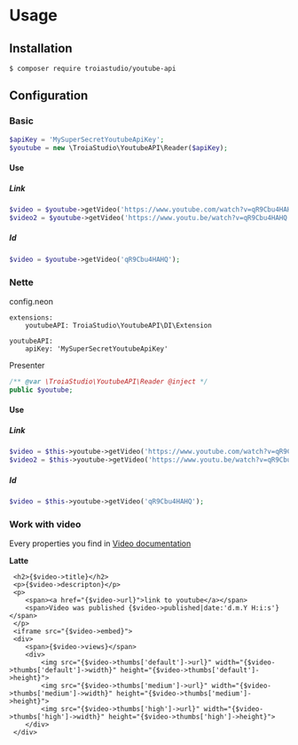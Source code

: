 # Usage

## Installation

```
$ composer require troiastudio/youtube-api
```

## Configuration

### Basic
```php
$apiKey = 'MySuperSecretYoutubeApiKey';
$youtube = new \TroiaStudio\YoutubeAPI\Reader($apiKey);
```

#### Use

##### Link
```php
$video = $youtube->getVideo('https://www.youtube.com/watch?v=qR9Cbu4HAHQ');
$video2 = $youtube->getVideo('https://www.youtu.be/watch?v=qR9Cbu4HAHQ');
```

##### Id
```php
$video = $youtube->getVideo('qR9Cbu4HAHQ');
```

### Nette

config.neon
```neon
extensions: 
    youtubeAPI: TroiaStudio\YoutubeAPI\DI\Extension

youtubeAPI:
    apiKey: 'MySuperSecretYoutubeApiKey'
```

Presenter
```php
/** @var \TroiaStudio\YoutubeAPI\Reader @inject */
public $youtube;
```

#### Use

##### Link
```php
$video = $this->youtube->getVideo('https://www.youtube.com/watch?v=qR9Cbu4HAHQ');
$video2 = $this->youtube->getVideo('https://www.youtu.be/watch?v=qR9Cbu4HAHQ');
```

##### Id
```php
$video = $this->youtube->getVideo('qR9Cbu4HAHQ');
```

### Work with video
Every properties you find in [Video documentation](https://github.com/TroiaStudio/YoutubeAPI/blob/master/docs/en/video.md)

**Latte**
```latte
 <h2>{$video->title}</h2>
 <p>{$video->descripton}</p>
 <p>
    <span><a href="{$video->url}">link to youtube</a></span> 
    <span>Video was published {$video->published|date:'d.m.Y H:i:s'}</span>
 </p>
 <iframe src="{$video->embed}">
 <div>
    <span>{$video->views}</span>
    <div>
        <img src="{$video->thumbs['default']->url}" width="{$video->thumbs['default']->width}" height="{$video->thumbs['default']->height}">
        <img src="{$video->thumbs['medium']->url}" width="{$video->thumbs['medium']->width}" height="{$video->thumbs['medium']->height}">
        <img src="{$video->thumbs['high']->url}" width="{$video->thumbs['high']->width}" height="{$video->thumbs['high']->height}">
    </div>
 </div>
```

